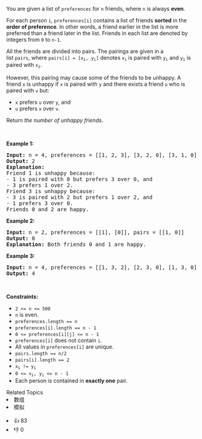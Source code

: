 <p>You are given a list of&nbsp;<code>preferences</code>&nbsp;for&nbsp;<code>n</code>&nbsp;friends, where <code>n</code> is always <strong>even</strong>.</p>

<p>For each person <code>i</code>,&nbsp;<code>preferences[i]</code>&nbsp;contains&nbsp;a list of friends&nbsp;<strong>sorted</strong> in the <strong>order of preference</strong>. In other words, a friend earlier in the list is more preferred than a friend later in the list.&nbsp;Friends in&nbsp;each list are&nbsp;denoted by integers from <code>0</code> to <code>n-1</code>.</p>

<p>All the friends are divided into pairs.&nbsp;The pairings are&nbsp;given in a list&nbsp;<code>pairs</code>,&nbsp;where <code>pairs[i] = [x<sub>i</sub>, y<sub>i</sub>]</code> denotes <code>x<sub>i</sub></code>&nbsp;is paired with <code>y<sub>i</sub></code> and <code>y<sub>i</sub></code> is paired with <code>x<sub>i</sub></code>.</p>

<p>However, this pairing may cause some of the friends to be unhappy.&nbsp;A friend <code>x</code>&nbsp;is unhappy if <code>x</code>&nbsp;is paired with <code>y</code>&nbsp;and there exists a friend <code>u</code>&nbsp;who&nbsp;is paired with <code>v</code>&nbsp;but:</p>

<ul>
	<li><code>x</code>&nbsp;prefers <code>u</code>&nbsp;over <code>y</code>,&nbsp;and</li>
	<li><code>u</code>&nbsp;prefers <code>x</code>&nbsp;over <code>v</code>.</li>
</ul>

<p>Return <em>the number of unhappy friends</em>.</p>

<p>&nbsp;</p>
<p><strong>Example 1:</strong></p>

<pre>
<strong>Input:</strong> n = 4, preferences = [[1, 2, 3], [3, 2, 0], [3, 1, 0], [1, 2, 0]], pairs = [[0, 1], [2, 3]]
<strong>Output:</strong> 2
<strong>Explanation:</strong>
Friend 1 is unhappy because:
- 1 is paired with 0 but prefers 3 over 0, and
- 3 prefers 1 over 2.
Friend 3 is unhappy because:
- 3 is paired with 2 but prefers 1 over 2, and
- 1 prefers 3 over 0.
Friends 0 and 2 are happy.
</pre>

<p><strong>Example 2:</strong></p>

<pre>
<strong>Input:</strong> n = 2, preferences = [[1], [0]], pairs = [[1, 0]]
<strong>Output:</strong> 0
<strong>Explanation:</strong> Both friends 0 and 1 are happy.
</pre>

<p><strong>Example 3:</strong></p>

<pre>
<strong>Input:</strong> n = 4, preferences = [[1, 3, 2], [2, 3, 0], [1, 3, 0], [0, 2, 1]], pairs = [[1, 3], [0, 2]]
<strong>Output:</strong> 4
</pre>

<p>&nbsp;</p>
<p><strong>Constraints:</strong></p>

<ul>
	<li><code>2 &lt;= n &lt;= 500</code></li>
	<li><code>n</code>&nbsp;is even.</li>
	<li><code>preferences.length&nbsp;== n</code></li>
	<li><code>preferences[i].length&nbsp;== n - 1</code></li>
	<li><code>0 &lt;= preferences[i][j] &lt;= n - 1</code></li>
	<li><code>preferences[i]</code>&nbsp;does not contain <code>i</code>.</li>
	<li>All values in&nbsp;<code>preferences[i]</code>&nbsp;are unique.</li>
	<li><code>pairs.length&nbsp;== n/2</code></li>
	<li><code>pairs[i].length&nbsp;== 2</code></li>
	<li><code>x<sub>i</sub> != y<sub>i</sub></code></li>
	<li><code>0 &lt;= x<sub>i</sub>, y<sub>i</sub>&nbsp;&lt;= n - 1</code></li>
	<li>Each person is contained in <strong>exactly one</strong> pair.</li>
</ul>
<div><div>Related Topics</div><div><li>数组</li><li>模拟</li></div></div><br><div><li>👍 83</li><li>👎 0</li></div>